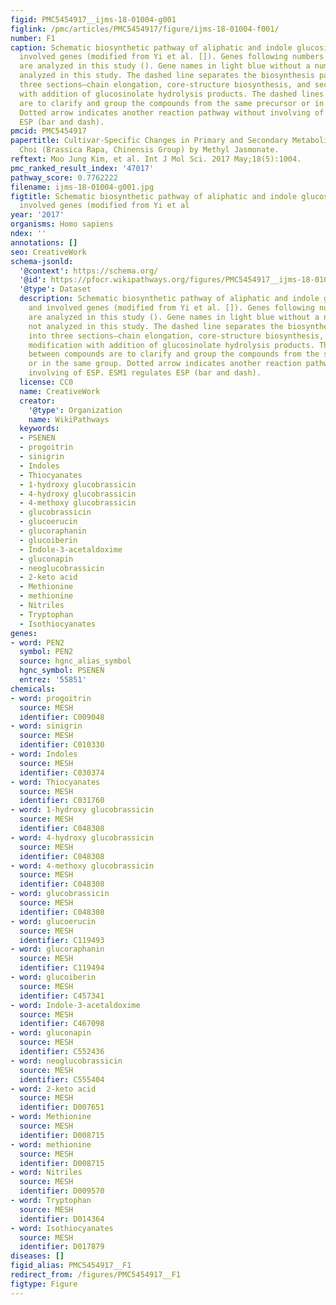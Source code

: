```yaml
---
figid: PMC5454917__ijms-18-01004-g001
figlink: /pmc/articles/PMC5454917/figure/ijms-18-01004-f001/
number: F1
caption: Schematic biosynthetic pathway of aliphatic and indole glucosinolates and
  involved genes (modified from Yi et al. []). Genes following numbers in brackets
  are analyzed in this study (). Gene names in light blue without a number were not
  analyzed in this study. The dashed line separates the biosynthesis pathway into
  three sections—chain elongation, core-structure biosynthesis, and secondary modification
  with addition of glucosinolate hydrolysis products. The dashed lines between compounds
  are to clarify and group the compounds from the same precursor or in the same group.
  Dotted arrow indicates another reaction pathway without involving of ESP. ESM1 regulates
  ESP (bar and dash).
pmcid: PMC5454917
papertitle: Cultivar-Specific Changes in Primary and Secondary Metabolites in Pak
  Choi (Brassica Rapa, Chinensis Group) by Methyl Jasmonate.
reftext: Moo Jung Kim, et al. Int J Mol Sci. 2017 May;18(5):1004.
pmc_ranked_result_index: '47017'
pathway_score: 0.7762222
filename: ijms-18-01004-g001.jpg
figtitle: Schematic biosynthetic pathway of aliphatic and indole glucosinolates and
  involved genes (modified from Yi et al
year: '2017'
organisms: Homo sapiens
ndex: ''
annotations: []
seo: CreativeWork
schema-jsonld:
  '@context': https://schema.org/
  '@id': https://pfocr.wikipathways.org/figures/PMC5454917__ijms-18-01004-g001.html
  '@type': Dataset
  description: Schematic biosynthetic pathway of aliphatic and indole glucosinolates
    and involved genes (modified from Yi et al. []). Genes following numbers in brackets
    are analyzed in this study (). Gene names in light blue without a number were
    not analyzed in this study. The dashed line separates the biosynthesis pathway
    into three sections—chain elongation, core-structure biosynthesis, and secondary
    modification with addition of glucosinolate hydrolysis products. The dashed lines
    between compounds are to clarify and group the compounds from the same precursor
    or in the same group. Dotted arrow indicates another reaction pathway without
    involving of ESP. ESM1 regulates ESP (bar and dash).
  license: CC0
  name: CreativeWork
  creator:
    '@type': Organization
    name: WikiPathways
  keywords:
  - PSENEN
  - progoitrin
  - sinigrin
  - Indoles
  - Thiocyanates
  - 1-hydroxy glucobrassicin
  - 4-hydroxy glucobrassicin
  - 4-methoxy glucobrassicin
  - glucobrassicin
  - glucoerucin
  - glucoraphanin
  - glucoiberin
  - Indole-3-acetaldoxime
  - gluconapin
  - neoglucobrassicin
  - 2-keto acid
  - Methionine
  - methionine
  - Nitriles
  - Tryptophan
  - Isothiocyanates
genes:
- word: PEN2
  symbol: PEN2
  source: hgnc_alias_symbol
  hgnc_symbol: PSENEN
  entrez: '55851'
chemicals:
- word: progoitrin
  source: MESH
  identifier: C009048
- word: sinigrin
  source: MESH
  identifier: C010330
- word: Indoles
  source: MESH
  identifier: C030374
- word: Thiocyanates
  source: MESH
  identifier: C031760
- word: 1-hydroxy glucobrassicin
  source: MESH
  identifier: C048308
- word: 4-hydroxy glucobrassicin
  source: MESH
  identifier: C048308
- word: 4-methoxy glucobrassicin
  source: MESH
  identifier: C048308
- word: glucobrassicin
  source: MESH
  identifier: C048308
- word: glucoerucin
  source: MESH
  identifier: C119493
- word: glucoraphanin
  source: MESH
  identifier: C119494
- word: glucoiberin
  source: MESH
  identifier: C457341
- word: Indole-3-acetaldoxime
  source: MESH
  identifier: C467098
- word: gluconapin
  source: MESH
  identifier: C552436
- word: neoglucobrassicin
  source: MESH
  identifier: C555404
- word: 2-keto acid
  source: MESH
  identifier: D007651
- word: Methionine
  source: MESH
  identifier: D008715
- word: methionine
  source: MESH
  identifier: D008715
- word: Nitriles
  source: MESH
  identifier: D009570
- word: Tryptophan
  source: MESH
  identifier: D014364
- word: Isothiocyanates
  source: MESH
  identifier: D017879
diseases: []
figid_alias: PMC5454917__F1
redirect_from: /figures/PMC5454917__F1
figtype: Figure
---
```

